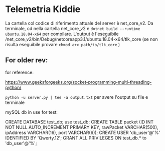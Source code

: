 # Telemetria Kiddie

La cartella col codice di riferimento attuale del server è net_core_v2.
Da terminale, cd nella cartella net_core_v2 e 
`dotnet build --runtime ubuntu.18.04-x64` per compilare. 
L'output è l'eseguibile /net_core_v2/bin/Debug/netcoreapp3.1/ubuntu.18.04-x64/tlk_core
(se non risulta eseguibile provare `chmod a+x path/to/tlk_core` )



## For older rev: 
for reference:

https://www.geeksforgeeks.org/socket-programming-multi-threading-python/

`python -u server.py | tee -a output.txt`
per avere l'output su file e terminale

mySQL db in use for test:

CREATE DATABASE test_db;
use test_db;
CREATE TABLE packet (ID INT NOT NULL AUTO_INCREMENT PRIMARY KEY, rawPacket VARCHAR(500), ipAddress VARCHAR(16), port VARCHAR(6));
CREATE USER 'db_user'@'%' IDENTIFIED BY 'Qwerty.12';
GRANT ALL PRIVILEGES ON test_db.* to 'db_user'@'%';
